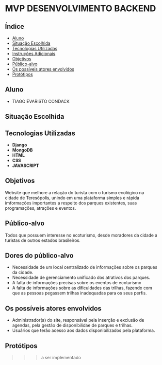 # MVP DESENVOLVIMENTO BACKEND

## Índice
- [Aluno](#aluno)
- [Situação Escolhida](#situação-escolhida)
- [Tecnologias Utilizadas](#tecnologias-utilizadas)
- [Instruções Adicionais](#instruções-adicionais)
- [Objetivos](#objetivos)
- [Público-alvo](#público-alvo)
- [Os possíveis atores envolvidos](#os-possíveis-atores-envolvidos)
- [Protótipos](#protótipos)

## Aluno
- TIAGO EVARISTO CONDACK	

## Situação Escolhida

## Tecnologias Utilizadas
- **Django**
- **MongoDB**
- **HTML**
- **CSS**
- **JAVASCRIPT**

## Objetivos
Website que  melhore a relação do turista com o turismo ecológico na cidade de Teresópolis, unindo em uma plataforma simples e rápida imformações importantes a respeito dos parques existentes, suas programações, atrações e eventos.

## Público-alvo
Todos que possuem interesse no ecoturismo, desde moradores da cidade a turistas de outros estados brasileiros.

## Dores do público-alvo
- Necessidade de um local centralizado de informações sobre os parques da cidade.
- Necessidade de gerenciamento unificado dos atrativos dos parques.
- A falta de informações precisas sobre os eventos de ecoturismo
- A falta de informações sobre as dificuldades das trilhas, fazendo com que as pessoas pegassem trilhas inadequadas para os seus perfis.

## Os possíveis atores envolvidos
- Administrador(a) do site, responsável pela inserção e exclusão de agendas, pela gestão de disponibilidae de parques e trilhas.
- Usuários que terão acesso aos dados disponibilizados pela plataforma.
## Protótipos
>>> a ser implementado
